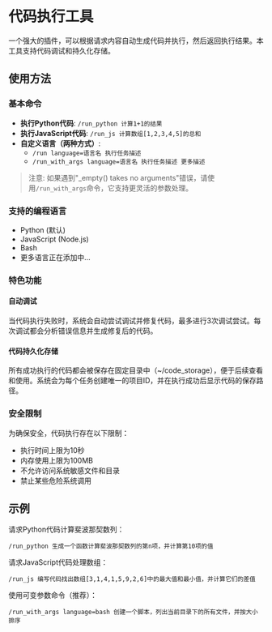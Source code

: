 # 代码执行工具

一个强大的插件，可以根据请求内容自动生成代码并执行，然后返回执行结果。本工具支持代码调试和持久化存储。

## 使用方法

### 基本命令

- **执行Python代码**: `/run_python 计算1+1的结果`
- **执行JavaScript代码**: `/run_js 计算数组[1,2,3,4,5]的总和`
- **自定义语言（两种方式）**: 
  - `/run language=语言名 执行任务描述`
  - `/run_with_args language=语言名 执行任务描述 更多描述`

> 注意: 如果遇到"_empty() takes no arguments"错误，请使用`/run_with_args`命令，它支持更灵活的参数处理。

### 支持的编程语言

- Python (默认)
- JavaScript (Node.js)
- Bash
- 更多语言正在添加中...

### 特色功能

#### 自动调试
当代码执行失败时，系统会自动尝试调试并修复代码，最多进行3次调试尝试。每次调试都会分析错误信息并生成修复后的代码。

#### 代码持久化存储
所有成功执行的代码都会被保存在固定目录中（~/code_storage），便于后续查看和使用。系统会为每个任务创建唯一的项目ID，并在执行成功后显示代码的保存路径。

### 安全限制

为确保安全，代码执行存在以下限制：
- 执行时间上限为10秒
- 内存使用上限为100MB
- 不允许访问系统敏感文件和目录
- 禁止某些危险系统调用

## 示例

请求Python代码计算斐波那契数列：
```
/run_python 生成一个函数计算斐波那契数列的第n项，并计算第10项的值
```

请求JavaScript代码处理数组：
```
/run_js 编写代码找出数组[3,1,4,1,5,9,2,6]中的最大值和最小值，并计算它们的差值
```

使用可变参数命令（推荐）：
```
/run_with_args language=bash 创建一个脚本，列出当前目录下的所有文件，并按大小排序
``` 